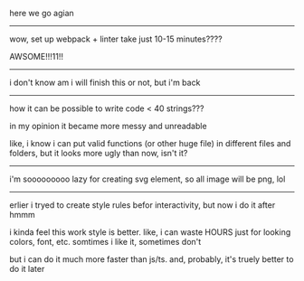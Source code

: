 here we go agian

---

wow, set up webpack + linter take just 10-15 minutes????

AWSOME!!!11!!

---

i don't know am i will finish this or not, but i'm back

---

how it can be possible to write code < 40 strings???

in my opinion it became more messy and unreadable

like, i know i can put valid functions (or other huge file) in different files and folders, but it looks more ugly than now, isn't it?

---

i'm sooooooooo lazy for creating svg element, so all image will be png, lol

---

erlier i tryed to create style rules befor interactivity, but now i do it after
hmmm

i kinda feel this work style is better. like, i can waste HOURS just for looking colors, font, etc. somtimes i like it, sometimes don't

but i can do it much more faster than js/ts. and, probably, it's truely better to do it later
